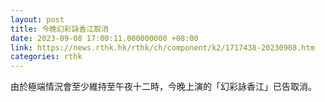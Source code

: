 ```yaml
---
layout: post
title: 今晚幻彩詠香江取消
date: 2023-09-08 17:00:11.000000000 +08:00
link: https://news.rthk.hk/rthk/ch/component/k2/1717438-20230908.htm
categories: rthk
---
```


由於極端情況會至少維持至午夜十二時，今晚上演的「幻彩詠香江」已告取消。

